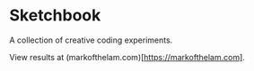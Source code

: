 # Sketchbook

A collection of creative coding experiments.

View results at (markofthelam.com)[https://markofthelam.com].

